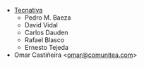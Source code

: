 - [Tecnativa](https://www.tecnativa.com)
  - Pedro M. Baeza
  - David Vidal
  - Carlos Dauden
  - Rafael Blasco
  - Ernesto Tejeda
- Omar Castiñeira \<<omar@comunitea.com>\>
